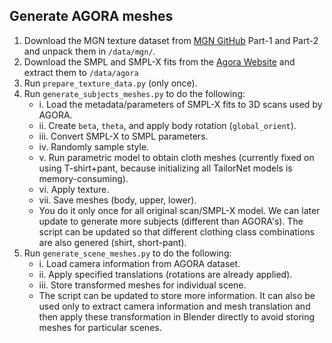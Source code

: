 ## Generate AGORA meshes

1. Download the MGN texture dataset from [MGN GitHub](https://github.com/bharat-b7/MultiGarmentNetwork#dress-smpl-body-model-with-our-digital-wardrobe)
   Part-1 and Part-2 and unpack them in `/data/mgn/`.
2. Download the SMPL and SMPL-X fits from the [Agora Website](https://agora.is.tue.mpg.de/) and extract them to `/data/agora`
3. Run `prepare_texture_data.py` (only once).
4. Run `generate_subjects_meshes.py` to do the following:
   - i. Load the metadata/parameters of SMPL-X fits to 3D scans used by AGORA.
   - ii. Create `beta`, `theta`, and apply body rotation (`global_orient`).
   - iii. Convert SMPL-X to SMPL parameters.
   - iv. Randomly sample style.
   - v. Run parametric model to obtain cloth meshes (currently fixed on using T-shirt+pant, because initializing all TailorNet models is memory-consuming).
   - vi. Apply texture.
   - vii. Save meshes (body, upper, lower).
   - You do it only once for all original scan/SMPL-X model. We can later update to generate more subjects (different than AGORA's). The script can be updated so that different clothing class combinations are also genered (shirt, short-pant).
5. Run `generate_scene_meshes.py` to do the following:
   - i. Load camera information from AGORA dataset.
   - ii. Apply specified translations (rotations are already applied).
   - iii. Store transformed meshes for individual scene.
   - The script can be updated to store more information. It can also be used only to extract camera information and mesh translation and then apply these transformation in Blender directly to avoid storing meshes for particular scenes.
